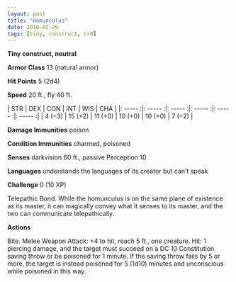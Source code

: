 ```yaml
---
layout: post
title: "Homunculus"
date: 2016-02-29
tags: [tiny, construct, cr0]
---
```


**Tiny construct, neutral**

**Armor Class** 13 (natural armor)

**Hit Points** 5 (2d4)

**Speed** 20 ft., fly 40 ft.

|   STR   |   DEX   |   CON   |   INT   |   WIS   |   CHA   |
|: ----- :|: ----- :|: ----- :|: ----- :|: ----- :|: ----- :|
| 4 (−3) | 15 (+2) | 11 (+0) | 10 (+0) | 10 (+0) | 7 (−2) |

**Damage Immunities** poison 

**Condition Immunities** charmed, poisoned 

**Senses** darkvision 60 ft., passive Perception 10 

**Languages** understands the languages of its creator but can’t speak 

**Challenge** 0 (10 XP)

Telepathic Bond. While the homunculus is on the same plane of existence as its master, it can magically convey what it senses to its master, and the two can communicate telepathically.

**Actions**

Bite. Melee Weapon Attack: +4 to hit, reach 5 ft., one creature. Hit: 1 piercing damage, and the target must succeed on a DC 10 Constitution saving throw or be poisoned for 1 minute. If the saving throw fails by 5 or more, the target is instead poisoned for 5 (1d10) minutes and unconscious while poisoned in this way.